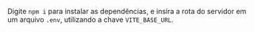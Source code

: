 Digite `npm i` para instalar as dependências, e insira a rota do servidor em um arquivo `.env`, utilizando a chave `VITE_BASE_URL`.